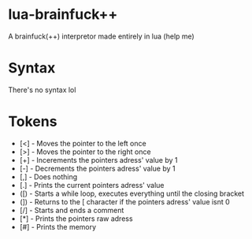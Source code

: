 # lua-brainfuck++
A brainfuck(++) interpretor made entirely in lua (help me)

# Syntax
There's no syntax lol

# Tokens
- [<] - Moves the pointer to the left once
- [>] - Moves the pointer to the right once
- [+] - Incerements the pointers adress' value by 1
- [-] - Decrements the pointers adress' value by 1
- [,] - Does nothing
- [.] - Prints the current pointers adress' value
- ([) - Starts a while loop, executes everything until the closing bracket
- (]) - Returns to the [ character if the pointers adress' value isnt 0
- [/] - Starts and ends a comment
- [*] - Prints the pointers raw adress
- [#] - Prints the memory
